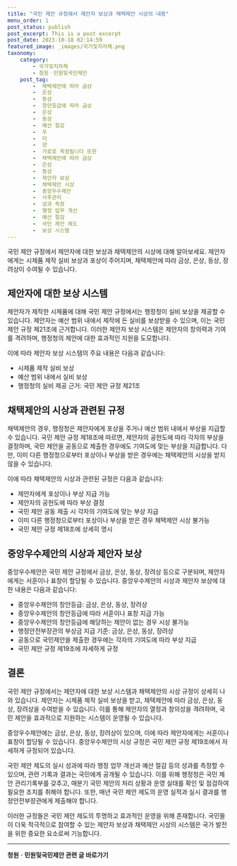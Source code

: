 ```yaml
---
title: "국민 제안 규정에서 제안자 보상과 채택제안 시상의 내용"
menu_order: 1
post_status: publish
post_excerpt: This is a post excerpt
post_date: 2023-10-18 02:14:59
featured_image: _images/국가및지자체.png
taxonomy:
    category:
        - 국가및지자체
        - 청원ㆍ민원및국민제안
    post_tag:
        -  채택제안에 따라 금상
        -  은상
        -  동상
        -  창안등급에 따라 금상
        -  은상
        -  동상
        -  예산 절감
        -  우
        -  미
        -  양
        -  가로로 측정됩니다 또한
        -  채택제안에 따라 금상
        -  은상
        -  동상
        -  제안자 보상
        -  채택제안 시상
        -  중앙우수제안
        -  사후관리
        -  성과 측정
        -  행정 업무 개선
        -  예산 절감
        -  국민 제안 제도
        -  보상 시스템
---
```




 국민 제안 규정에서 제안자에 대한 보상과 채택제안의 시상에 대해 알아보세요. 제안자에게는 시제품 제작 실비 보상과 포상이 주어지며, 채택제안에 따라 금상, 은상, 동상, 장려상이 수여될 수 있습니다.

##  제안자에 대한 보상 시스템

제안자가 제작한 시제품에 대해 국민 제안 규정에서는 행정청이 실비 보상을 제공할 수 있습니다. 제안자는 예산 범위 내에서 제작에 든 실비를 보상받을 수 있으며, 이는 국민 제안 규정 제21조에 근거합니다. 이러한 제안자 보상 시스템은 제안자의 창의력과 기여를 격려하며, 행정청의 제안에 대한 효과적인 지원을 도모합니다.

이에 따라 제안자 보상 시스템의 주요 내용은 다음과 같습니다:
- 시제품 제작 실비 보상
- 예산 범위 내에서 실비 보상
- 행정청의 실비 제공 근거: 국민 제안 규정 제21조

##  채택제안의 시상과 관련된 규정

채택제안의 경우, 행정청은 제안자에게 포상을 주거나 예산 범위 내에서 부상을 지급할 수 있습니다. 국민 제안 규정 제18조에 따르면, 제안자의 공헌도에 따라 각자의 부상을 결정하며, 국민 제안을 공동으로 제출한 경우에도 기여도에 맞는 부상을 지급합니다. 다만, 이미 다른 행정청으로부터 포상이나 부상을 받은 경우에는 채택제안의 시상을 받지 않을 수 있습니다.

이에 따라 채택제안의 시상과 관련된 규정은 다음과 같습니다:
- 제안자에게 포상이나 부상 지급 가능
- 제안자의 공헌도에 따라 부상 결정
- 국민 제안 공동 제출 시 각자의 기여도에 맞는 부상 지급
- 이미 다른 행정청으로부터 포상이나 부상을 받은 경우 채택제안 시상 불가능
- 국민 제안 규정 제18조에 상세히 명시

##  중앙우수제안의 시상과 제안자 보상

중앙우수제안은 국민 제안 규정에서 금상, 은상, 동상, 장려상 등으로 구분되며, 제안자에게는 서훈이나 표창이 할당될 수 있습니다. 중앙우수제안의 시상과 제안자 보상에 대한 내용은 다음과 같습니다:
- 중앙우수제안의 창안등급: 금상, 은상, 동상, 장려상
- 중앙우수제안의 창안등급에 따라 서훈이나 표창 지급 가능
- 중앙우수제안의 창안등급에 해당하는 제안이 없는 경우 시상 불가능
- 행정안전부장관의 부상금 지급 기준: 금상, 은상, 동상, 장려상
- 공동으로 국민제안을 제출한 경우에는 각자의 기여도에 따라 부상 지급
- 국민 제안 규정 제19조에 자세하게 규정

## 결론

국민 제안 규정에서는 제안자에 대한 보상 시스템과 채택제안의 시상 규정이 상세히 나와 있습니다. 제안자는 시제품 제작 실비 보상을 받고, 채택제안에 따라 금상, 은상, 동상, 장려상을 수여받을 수 있습니다. 이를 통해 제안자의 열정과 창의성을 격려하며, 국민 제안을 효과적으로 지원하는 시스템이 운영될 수 있습니다.

중앙우수제안에는 금상, 은상, 동상, 장려상이 있으며, 이에 따라 제안자에게는 서훈이나 표창이 할당될 수 있습니다. 중앙우수제안의 시상 규정은 국민 제안 규정 제19조에서 자세하게 규정되어 있습니다.

국민 제안 제도의 실시 성과에 따라 행정 업무 개선과 예산 절감 등의 성과를 측정할 수 있으며, 관련 기록과 결과는 국민에게 공개될 수 있습니다. 이를 위해 행정청은 국민 제안 관리기록부를 갖추고, 매분기 국민 제안의 처리 상황과 운영 실태를 확인 및 점검하여 필요한 조치를 취해야 합니다. 또한, 매년 국민 제안 제도의 운영 실적과 실시 결과를 행정안전부장관에게 제출해야 합니다.

이러한 규정들은 국민 제안 제도의 투명하고 효과적인 운영을 위해 존재합니다. 국민들이 더욱 적극적으로 참여할 수 있는 제안자 보상과 채택제안 시상의 시스템은 국가 발전을 위한 중요한 요소로써 기능합니다.
<!-- wp:separator -->
<hr class="wp-block-separator has-alpha-channel-opacity"/>
<!-- /wp:separator -->

<!-- wp:group {"backgroundColor":"base","layout":{"type":"constrained"}} -->
<div class="wp-block-group has-base-background-color has-background"><!-- wp:paragraph {"align":"center","fontSize":"medium"} -->
<p class="has-text-align-center has-large-font-size"><strong>청원ㆍ민원및국민제안 관련 글 바로가기</strong></p>
<!-- /wp:paragraph -->


<!-- wp:latest-posts
{"categories":[{"id":7340,"count":19,"description":"","link":"https://uknowlaw.com/category/%ec%b2%ad%ec%9b%90%e3%86%8d%eb%af%bc%ec%9b%90%eb%b0%8f%ea%b5%ad%eb%af%bc%ec%a0%9c%ec%95%88/","name":"청원ㆍ민원및국민제안","slug":"청원ㆍ민원및국민제안","taxonomy":"category","parent":0,"meta":[],"_links":{"self":[{"href":"https://uknowlaw.com/wp-json/wp/v2/categories/7340"}],"collection":[{"href":"https://uknowlaw.com/wp-json/wp/v2/categories"}],"about":[{"href":"https://uknowlaw.com/wp-json/wp/v2/taxonomies/category"}],"wp:post_type":[{"href":"https://uknowlaw.com/wp-json/wp/v2/posts?categories=7340"}],"curies":[{"name":"wp","href":"https://api.w.org/{rel}","templated":true}]}}],"postsToShow":100,"excerptLength":28,"postLayout":"grid","columns":2,"featuredImageAlign":"left","featuredImageSizeSlug":"large","fontSize":"small"} /--></div>
<!-- /wp:group -->